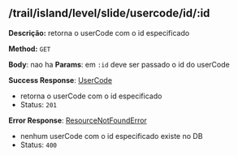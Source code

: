 ## /trail/island/level/slide/usercode/id/:id

**Descrição:** retorna o userCode com o id especificado

**Method:** `GET`

**Body**: nao ha
**Params**: em `:id` deve ser passado o id do userCode

**Success Response**: [UserCode](../../../../src/domain/trilhas/@entities/userCode.ts)
- retorna o userCode com o id especificado
- Status: `201`

**Error Response**: [ResourceNotFoundError](../../../../src/core/errors/resource-not-found-error.ts)
- nenhum userCode com o id especificado existe no DB
- Status: `400`

